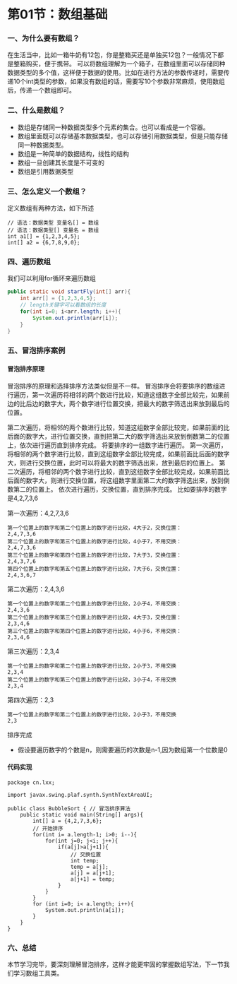 # 第01节：数组基础

### 一、为什么要有数组？

在生活当中，比如一箱牛奶有12包，你是整箱买还是单独买12包？一般情况下都是整箱购买，便于携带。
可以将数组理解为一个箱子，在数组里面可以存储同种数据类型的多个值，这样便于数据的使用。比如在进行方法的参数传递时，需要传递10个int类型的参数，如果没有数组的话，需要写10个参数非常麻烦，使用数组后，传递一个数组即可。

### 二、什么是数组？

- 数组是存储同一种数据类型多个元素的集合。也可以看成是一个容器。
- 数组里面既可以存储基本数据类型，也可以存储引用数据类型，但是只能存储同一种数据类型。
- 数组是一种简单的数据结构，线性的结构
- 数组一旦创建其长度是不可变的
- 数组是引用数据类型

### 三、怎么定义一个数组？

定义数组有两种方法，如下所述

```
// 语法：数据类型 变量名[] = 数组
// 语法：数据类型[] 变量名 = 数组
int a1[] = {1,2,3,4,5};
int[] a2 = {6,7,8,9,0};
```

### 四、遍历数组

我们可以利用for循环来遍历数组

```java
public static void startFly(int[] arr){
    int arr[] = {1,2,3,4,5};
    // length关键字可以看数组的长度
    for(int i=0; i<arr.length; i++){
        System.out.println(arr[i]);
    }
}
```

### 五、冒泡排序案例

#### 冒泡排序原理

冒泡排序的原理和选择排序方法类似但是不一样。
冒泡排序会将要排序的数组进行遍历，第一次遍历将相邻的两个数进行比较，知道这组数字全部比较完，如果前边的比后边的数字大，两个数字进行位置交换，把最大的数字筛选出来放到最后的位置。

第二次遍历，将相邻的两个数进行比较，知道这组数字全部比较完，如果前面的比后面的数字大，进行位置交换，直到把第二大的数字筛选出来放到倒数第二的位置上，依次进行遍历直到排序完成。
将要排序的一组数字进行遍历。
第一次遍历，将相邻的两个数字进行比较，直到这组数字全部比较完成，如果前面比后面的数字大，则进行交换位置，此时可以将最大的数字筛选出来，放到最后的位置上。
第二次遍历，将相邻的两个数字进行比较，直到这组数字全部比较完成，如果前面比后面的数字大，则进行交换位置，将这组数字里面第二大的数字筛选出来，放到倒数第二的位置上。
依次进行遍历，交换位置，直到排序完成。
比如要排序的数字是4,2,7,3,6

第一次遍历：4,2,7,3,6

```
第一个位置上的数字和第二个位置上的数字进行比较，4大于2，交换位置：
2,4,7,3,6
第二个位置上的数字和第三个位置上的数字进行比较，4小于7，不用交换：
2,4,7,3,6
第三个位置上的数字和第四个位置上的数字进行比较，7大于3，交换位置：
2,4,3,7,6
第四个位置上的数字和第五个位置上的数字进行比较，7大于6，交换位置：
2,4,3,6,7
```

第二次遍历：2,4,3,6

```
第一个位置上的数字和第二个位置上的数字进行比较，2小于4，不用交换：
2,4,3,6
第二个位置上的数字和第三个位置上的数字进行比较，4大于3，交换位置：
2,3,4,6
第三个位置上的数字和第四个位置上的数字进行比较，4小于6，不用交换：
2,3,4,6
```

第三次遍历：2,3,4

```
第一个位置上的数字和第二个位置上的数字进行比较，2小于3，不用交换
2,3,4
第二个位置上的数字和第三个位置上的数字进行比较，3小于4，不用交换
2,3,4
```

第四次遍历：2,3

```
第一个位置上的数字和第二个位置上的数字进行比较，2小于3，不用交换
2,3
```

排序完成

- 假设要遍历数字的个数是n，则需要遍历的次数是n-1,因为数组第一个位数是0

#### 代码实现

```
package cn.lxx;

import javax.swing.plaf.synth.SynthTextAreaUI;

public class BubbleSort { // 冒泡排序算法
    public static void main(String[] args){
        int[] a = {4,2,7,3,6};
        // 开始排序
        for(int i= a.length-1; i>0; i--){
            for(int j=0; j<i; j++){
                if(a[j]>a[j+1]){
                    // 交换位置
                    int temp;
                    temp = a[j];
                    a[j] = a[j+1];
                    a[j+1] = temp;
                }
            }
        }
        for (int i=0; i< a.length; i++){
            System.out.println(a[i]);
        }
    }
}
```

### 六、总结

本节学习完毕，要深刻理解冒泡排序，这样才能更牢固的掌握数组写法，下一节我们学习数组工具类。